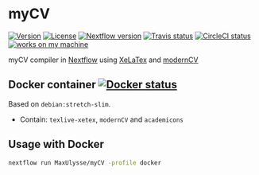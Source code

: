 # myCV

[![Version][version-badge]][version-link]
[![License][license-badge]][license-link]
[![Nextflow version][nextflow-badge]][nextflow-link]
[![Travis status][travis-badge]][travis-link]
[![CircleCI status][circleci-badge]][circleci-link]
[![works on my machine][works-badge]][works-link]

myCV compiler in [Nextflow][nextflow-link] using [XeLaTex][xetex-link] and [modernCV][moderncv-link]

## Docker container [![Docker status][docker-badge]][docker-link]
Based on `debian:stretch-slim`.
- Contain: `texlive-xetex`, `modernCV` and `academicons`

## Usage with Docker
```bash
nextflow run MaxUlysse/myCV -profile docker
```

[circleci-badge]: https://circleci.com/gh/MaxUlysse/myCV.svg?style=shield
[circleci-link]: https://circleci.com/gh/MaxUlysse/myCV
[docker-badge]: https://img.shields.io/docker/automated/maxulysse/mycv.svg
[docker-link]: https://hub.docker.com/r/maxulysse/mycv
[license-badge]: https://img.shields.io/github/license/MaxUlysse/myCV.svg
[license-link]: https://github.com/MaxUlysse/myCV/blob/master/LICENSE
[moderncv-link]: https://launchpad.net/moderncv
[nextflow-badge]: https://img.shields.io/badge/nextflow-%E2%89%A50.25.0-brightgreen.svg
[nextflow-link]: https://www.nextflow.io/
[travis-badge]: https://img.shields.io/travis/MaxUlysse/myCV.svg
[travis-link]: https://travis-ci.org/MaxUlysse/myCV
[version-badge]: https://img.shields.io/badge/myCV-0.17.1013-green.svg
[version-link]: https://github.com/MaxUlysse/myCV
[works-badge]: https://img.shields.io/badge/works-on_my_machine-brightgreen.svg
[works-link]: https://github.com/nikku/works-on-my-machine
[xetex-link]: http://xetex.sourceforge.net/
